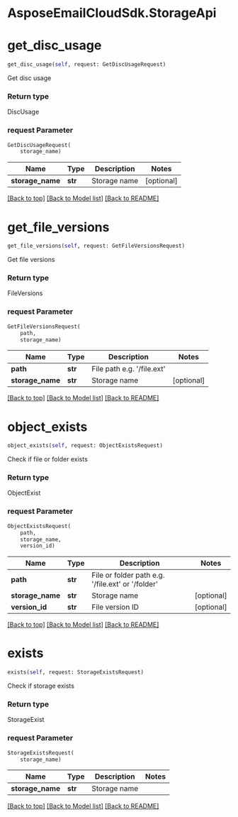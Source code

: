 
# AsposeEmailCloudSdk.StorageApi

        
<a name="get_disc_usage"></a>
# get_disc_usage

```python
get_disc_usage(self, request: GetDiscUsageRequest)
```

Get disc usage

### Return type

DiscUsage

### request Parameter
```python
GetDiscUsageRequest(
    storage_name)
```

Name | Type | Description  | Notes
------------- | ------------- | ------------- | -------------
 **storage_name** | **str** | Storage name | [optional] 

[[Back to top]](#) [[Back to Model list]](Models.md) [[Back to README]](README.md)
        
<a name="get_file_versions"></a>
# get_file_versions

```python
get_file_versions(self, request: GetFileVersionsRequest)
```

Get file versions

### Return type

FileVersions

### request Parameter
```python
GetFileVersionsRequest(
    path,
    storage_name)
```

Name | Type | Description  | Notes
------------- | ------------- | ------------- | -------------
 **path** | **str** | File path e.g. &#39;/file.ext&#39; | 
 **storage_name** | **str** | Storage name | [optional] 

[[Back to top]](#) [[Back to Model list]](Models.md) [[Back to README]](README.md)
        
<a name="object_exists"></a>
# object_exists

```python
object_exists(self, request: ObjectExistsRequest)
```

Check if file or folder exists

### Return type

ObjectExist

### request Parameter
```python
ObjectExistsRequest(
    path,
    storage_name,
    version_id)
```

Name | Type | Description  | Notes
------------- | ------------- | ------------- | -------------
 **path** | **str** | File or folder path e.g. &#39;/file.ext&#39; or &#39;/folder&#39; | 
 **storage_name** | **str** | Storage name | [optional] 
 **version_id** | **str** | File version ID | [optional] 

[[Back to top]](#) [[Back to Model list]](Models.md) [[Back to README]](README.md)
        
<a name="exists"></a>
# exists

```python
exists(self, request: StorageExistsRequest)
```

Check if storage exists

### Return type

StorageExist

### request Parameter
```python
StorageExistsRequest(
    storage_name)
```

Name | Type | Description  | Notes
------------- | ------------- | ------------- | -------------
 **storage_name** | **str** | Storage name | 

[[Back to top]](#) [[Back to Model list]](Models.md) [[Back to README]](README.md)

